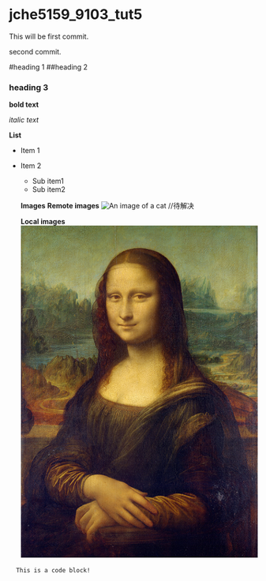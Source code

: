 # jche5159_9103_tut5

This will be first commit.

second commit.

#heading 1
##heading 2
### heading 3

**bold text**

*italic text*

**List**

- Item 1
- Item 2
  - Sub item1
  - Sub item2

  **Images**
  **Remote images**
  ![An image of a cat](http://placekitten.com/200/300) //待解决

  **Local images**
  ![The Mona Lisa](readmeImages/Mona_Lisa_by_Leonardo_da_Vinci_500_x_700.jpg)

```
  This is a code block!
```